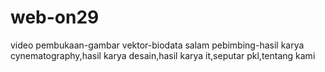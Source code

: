 # web-on29
video pembukaan-gambar vektor-biodata salam pebimbing-hasil karya cynematography,hasil karya desain,hasil karya it,seputar pkl,tentang kami

